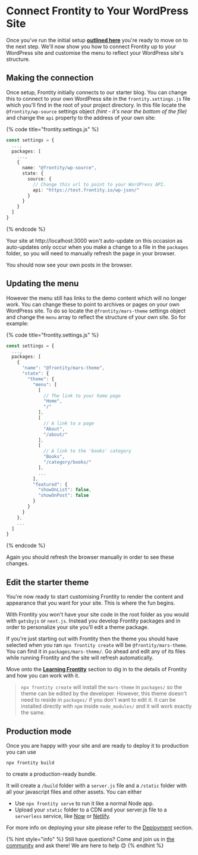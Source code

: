 # Connect Frontity to Your WordPress Site

Once you've run the initial setup [**outlined here**](quick-start-guide.md) you're ready to move on to the next step. We'll now show you how to connect Frontity up to your WordPress site and customise the menu to reflect your WordPress site's structure.

## Making the connection

Once setup, Frontity initially connects to our starter blog. You can change this to connect to your own WordPress site in the `frontity.settings.js` file which you'll find in the root of your project directory. In this file locate the `@frontity/wp-source` settings object _(hint - it's near the bottom of the file)_ and change the `api` property to the address of your own site:

{% code title="frontity.settings.js" %}
```typescript
const settings = {
  ...,
  packages: [
    ...,
    {
      name: "@frontity/wp-source",
      state: {
        source: {
          // Change this url to point to your WordPress API.
          api: "https://test.frontity.io/wp-json/"
        }
      }
    }
  ]
}
```
{% endcode %}

Your site at http://localhost:3000 won't auto-update on this occasion as auto-updates only occur when you make a change to a file in the `packages` folder, so you will need to manually refresh the page in your browser.

You should now see your own posts in the browser.

## Updating the menu

However the menu still has links to the demo content which will no longer work. You can change these to point to archives or pages on your own WordPress site. To do so locate the `@frontity/mars-theme` settings object and change the `menu` array to reflect the structure of your own site. So for example:

{% code title="frontity.settings.js" %}
```typescript
const settings = {
  ...,
  packages: [
    {
      "name": "@frontity/mars-theme",
      "state": {
        "theme": {
          "menu": [
            [
              // The link to your home page
              "Home",
              "/"
            ],
            [
              // A link to a page
              "About",
              "/about/"
            ],
            [
              // A link to the 'books' category
              "Books",
              "/category/books/"
            ],
            ...
          ],
          "featured": {
            "showOnList": false,
            "showOnPost": false
          }
        }
      }
    },
    ...
  ]
}
```
{% endcode %}

Again you should refresh the browser manually in order to see these changes.

## Edit the starter theme

You're now ready to start customising Frontity to render the content and appearance that you want for your site. This is where the fun begins.

With Frontity you won't have your site code in the root folder as you would with `gatsbyjs` or `next.js`. Instead you develop Frontity packages and in order to personalize your site you'll edit a theme package.

If you're just starting out with Frontity then the theme you should have selected when you ran `npx frontity create` will be `@frontity/mars-theme`. You can find it in `packages/mars-theme/`. Go ahead and edit any of its files while running Frontity and the site will refresh automatically.

Move onto the [**Learning Frontity**](learning-frontity/README.md) section to dig in to the details of Frontity and how you can work with it.

> `npx frontity create` will install the `mars-theme` in `packages/` so the theme can be edited by the developer. However, this theme doesn't need to reside in `packages/` if you don't want to edit it. It can be installed directly with `npm` inside `node_modules/` and it will work exactly the same.

## Production mode

Once you are happy with your site and are ready to deploy it to production you can use

```text
npx frontity build
```

to create a production-ready bundle.

It will create a `/build` folder with a `server.js` file and a `/static` folder with all your javascript files and other assets. You can either

* Use `npx frontity serve` to run it like a normal Node app.
* Upload your `static` folder to a CDN and your server.js file to a `serverless` service, like [Now](../installation-and-deploy/deploy-on-now.md) or [Netlify](https://www.netlify.com/?ref=frontity).

For more info on deploying your site please refer to the [Deployment](./deployment/README.md) section.

{% hint style="info" %}
Still have questions? Come and join us in [the community](https://community.frontity.org/) and ask there! We are here to help 😊
{% endhint %}
